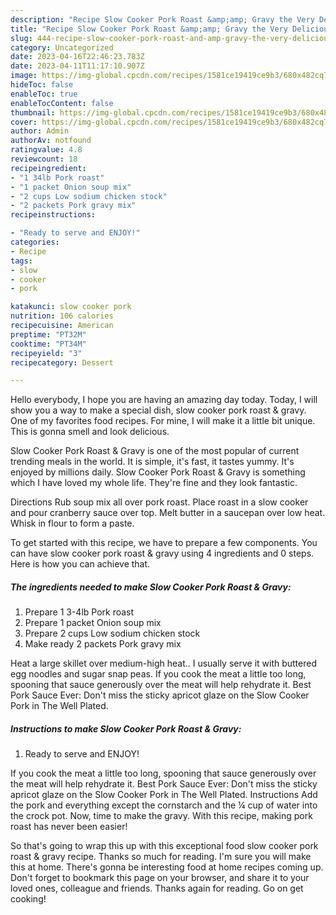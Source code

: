 ```yaml
---
description: "Recipe Slow Cooker Pork Roast &amp;amp; Gravy the Very Delicious}"
title: "Recipe Slow Cooker Pork Roast &amp;amp; Gravy the Very Delicious}"
slug: 444-recipe-slow-cooker-pork-roast-and-amp-gravy-the-very-delicious
category: Uncategorized
date: 2023-04-16T22:46:23.783Z
date: 2023-04-11T11:17:10.907Z
image: https://img-global.cpcdn.com/recipes/1581ce19419ce9b3/680x482cq70/slow-cooker-pork-roast-gravy-recipe-main-photo.jpg
hideToc: false
enableToc: true
enableTocContent: false
thumbnail: https://img-global.cpcdn.com/recipes/1581ce19419ce9b3/680x482cq70/slow-cooker-pork-roast-gravy-recipe-main-photo.jpg
cover: https://img-global.cpcdn.com/recipes/1581ce19419ce9b3/680x482cq70/slow-cooker-pork-roast-gravy-recipe-main-photo.jpg
author: Admin
authorAv: notfound
ratingvalue: 4.8
reviewcount: 18
recipeingredient:
- "1 34lb Pork roast"
- "1 packet Onion soup mix"
- "2 cups Low sodium chicken stock"
- "2 packets Pork gravy mix"
recipeinstructions:

- "Ready to serve and ENJOY!"
categories:
- Recipe
tags:
- slow
- cooker
- pork

katakunci: slow cooker pork 
nutrition: 106 calories
recipecuisine: American
preptime: "PT32M"
cooktime: "PT34M"
recipeyield: "3"
recipecategory: Dessert

---
```



Hello everybody, I hope you are having an amazing day today. Today, I will show you a way to make a special dish, slow cooker pork roast &amp; gravy. One of my favorites food recipes. For mine, I will make it a little bit unique. This is gonna smell and look delicious.

Slow Cooker Pork Roast &amp; Gravy is one of the most popular of current trending meals in the world. It is simple, it's fast, it tastes yummy. It's enjoyed by millions daily. Slow Cooker Pork Roast &amp; Gravy is something which I have loved my whole life. They're fine and they look fantastic.

Directions Rub soup mix all over pork roast. Place roast in a slow cooker and pour cranberry sauce over top. Melt butter in a saucepan over low heat. Whisk in flour to form a paste.


To get started with this recipe, we have to prepare a few components. You can have slow cooker pork roast &amp; gravy using 4 ingredients and 0 steps. Here is how you can achieve that.

<!--inarticleads1-->

##### The ingredients needed to make Slow Cooker Pork Roast &amp; Gravy:

1. Prepare 1 3-4lb Pork roast
1. Prepare 1 packet Onion soup mix
1. Prepare 2 cups Low sodium chicken stock
1. Make ready 2 packets Pork gravy mix


Heat a large skillet over medium-high heat.. I usually serve it with buttered egg noodles and sugar snap peas. If you cook the meat a little too long, spooning that sauce generously over the meat will help rehydrate it. Best Pork Sauce Ever: Don&#39;t miss the sticky apricot glaze on the Slow Cooker Pork in The Well Plated. 

<!--inarticleads2-->

##### Instructions to make Slow Cooker Pork Roast &amp; Gravy:


1. Ready to serve and ENJOY!

If you cook the meat a little too long, spooning that sauce generously over the meat will help rehydrate it. Best Pork Sauce Ever: Don&#39;t miss the sticky apricot glaze on the Slow Cooker Pork in The Well Plated. Instructions Add the pork and everything except the cornstarch and the ¼ cup of water into the crock pot. Now, time to make the gravy. With this recipe, making pork roast has never been easier! 

So that's going to wrap this up with this exceptional food slow cooker pork roast &amp; gravy recipe. Thanks so much for reading. I'm sure you will make this at home. There's gonna be interesting food at home recipes coming up. Don't forget to bookmark this page on your browser, and share it to your loved ones, colleague and friends. Thanks again for reading. Go on get cooking!
